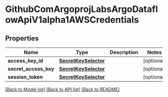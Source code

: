 # GithubComArgoprojLabsArgoDataflowApiV1alpha1AWSCredentials

## Properties
Name | Type | Description | Notes
------------ | ------------- | ------------- | -------------
**access_key_id** | [**SecretKeySelector**](SecretKeySelector.md) |  | [optional] 
**secret_access_key** | [**SecretKeySelector**](SecretKeySelector.md) |  | [optional] 
**session_token** | [**SecretKeySelector**](SecretKeySelector.md) |  | [optional] 

[[Back to Model list]](../README.md#documentation-for-models) [[Back to API list]](../README.md#documentation-for-api-endpoints) [[Back to README]](../README.md)


